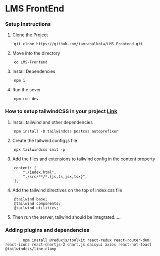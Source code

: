 # LMS FrontEnd

### Setup Instructions

1. Clone the Project

```
    git clone https://github.com/iamrahulkota/LMS-Frontend.git
```

2. Move into the directory

```
    cd LMS-Frontend
```

3. Install Dependencies

```
    npm i
```

4. Run the sever

```
    npm run dev
```


### How to setup tailwindCSS in your project [Link](https://tailwindcss.com/docs/guides/vite)

1. Install tailwind and other dependencies

```
    npm install -D tailwindcss postcss autoprefixer
```

2. Create the tailwind.config.js file

```
    npx tailwindcss init -p
```

3. Add the files and extensions to tailwind config in the content property 

```
    content: [
        "./index.html",
        "./src/**/*.{js,ts,jsx,tsx}",
    ],
```

4. Add the tailwind directives on the top of index.css file

```
    @tailwind base;
    @tailwind components;
    @tailwind utilities;
```

5. Then run the server, tailwind should be integrated.....



### Adding plugins and dependencies

```
        npm install @reduxjs/toolkit react-redux react-router-dom react-icons react-chartjs-2 chart.js daisyui axios react-hot-toast @tailwindcss/line-clamp
```